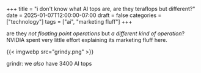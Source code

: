 +++
title = "i don't know what AI tops are, are they teraflops but different?"
date = 2025-01-07T12:00:00-07:00
draft = false
categories = ["technology"]
tags = ["ai", "marketing fluff"]
+++

are they _not floating point operations_ but _a different kind of operation_? NVIDIA spent very little effort explaining
its marketing fluff here.

{{< imgwebp src="grindy.png" >}}

grindr: we _also_ have 3400 AI tops
